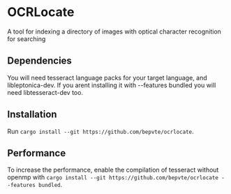 # OCRLocate
A tool for indexing a directory of images with optical character recognition for searching

## Dependencies
You will need tesseract language packs for your target language, and libleptonica-dev. If you arent installing it with --features bundled you will need libtesseract-dev too.

## Installation
Run `cargo install --git https://github.com/bepvte/ocrlocate`.

## Performance
To increase the performance, enable the compilation of tesseract without openmp with `cargo install --git https://github.com/bepvte/ocrlocate --features bundled`.